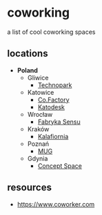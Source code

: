 # coworking
a list of cool coworking spaces

## locations

- **Poland**
  - Gliwice
    - [Technopark](http://technopark.gliwice.pl/oferta/coworking)
  - Katowice
    - [Co.Factory](http://cofactory.pl)
    - [Katodesk](https://katodesk.com)
  - Wrocław
    - [Fabryka Sensu](https://fabrykasensu.pl)
  - Kraków
    - [Kalafiornia](http://kalafiornia.pl)
  - Poznań
    - [MUG](https://www.space.mug.pl)
  - Gdynia
    - [Concept Space](https://www.conceptspace.pl)
    
## resources

- https://www.coworker.com
